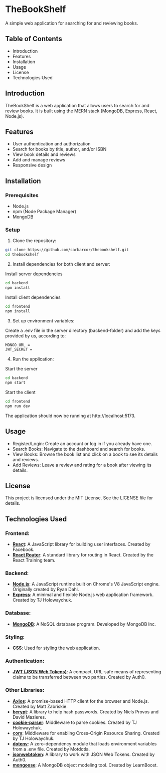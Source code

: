 # TheBookShelf

A simple web application for searching for and reviewing books.

## Table of Contents
- Introduction
- Features
- Installation
- Usage
- License
- Technologies Used
  
## Introduction
TheBookShelf is a web application that allows users to search for and review books. It is built using the MERN stack (MongoDB, Express, React, Node.js).

## Features
- User authentication and authorization
- Search for books by title, author, and/or ISBN
- View book details and reviews
- Add and manage reviews
- Responsive design


## Installation
### Prerequisites
- Node.js
- npm (Node Package Manager)
- MongoDB

### Setup
1. Clone the repository:

```bash
git clone https://github.com/carbarcor/thebookshelf.git
cd thebookshelf
```

2. Install dependencies for both client and server:

Install server dependencies
```bash
cd backend
npm install
```

Install client dependencies
```bash
cd frontend
npm install
```

3. Set up environment variables:

Create a .env file in the server directory (backend-folder) and add the keys provided by us, according to:
```bash
MONGO_URL =
JWT_SECRET =
```

4. Run the application:

Start the server
```bash
cd backend
npm start
```

Start the client
```bash
cd frontend
npm run dev
```

The application should now be running at http://localhost:5173.

## Usage
- Register/Login:
Create an account or log in if you already have one.
- Search Books:
Navigate to the dashboard and search for books.
- View Books:
Browse the book list and click on a book to see its details and reviews.
- Add Reviews:
Leave a review and rating for a book after viewing its details.

## License
This project is licensed under the MIT License. See the LICENSE file for details.

## Technologies Used

### Frontend:
- **[React](https://reactjs.org/)**: A JavaScript library for building user interfaces. Created by Facebook.
- **[React Router](https://reactrouter.com/)**: A standard library for routing in React. Created by the React Training team.

### Backend:
- **[Node.js](https://nodejs.org/)**: A JavaScript runtime built on Chrome's V8 JavaScript engine. Originally created by Ryan Dahl.
- **[Express](https://expressjs.com/)**: A minimal and flexible Node.js web application framework. Created by TJ Holowaychuk.

### Database:
- **[MongoDB](https://www.mongodb.com/)**: A NoSQL database program. Developed by MongoDB Inc.

### Styling:
- **CSS**: Used for styling the web application.

### Authentication:
- **[JWT (JSON Web Tokens)](https://jwt.io/)**: A compact, URL-safe means of representing claims to be transferred between two parties. Created by Auth0.

### Other Libraries:
- **[Axios](https://axios-http.com/)**: A promise-based HTTP client for the browser and Node.js. Created by Matt Zabriskie.
- **[bcrypt](https://www.npmjs.com/package/bcrypt)**: A library to help hash passwords. Created by Niels Provos and David Mazieres.
- **[cookie-parser](https://www.npmjs.com/package/cookie-parser)**: Middleware to parse cookies. Created by TJ Holowaychuk.
- **[cors](https://www.npmjs.com/package/cors)**: Middleware for enabling Cross-Origin Resource Sharing. Created by TJ Holowaychuk.
- **[dotenv](https://www.npmjs.com/package/dotenv)**: A zero-dependency module that loads environment variables from a .env file. Created by Motdotla.
- **[jsonwebtoken](https://www.npmjs.com/package/jsonwebtoken)**: A library to work with JSON Web Tokens. Created by Auth0.
- **[mongoose](https://mongoosejs.com/)**: A MongoDB object modeling tool. Created by LearnBoost.
